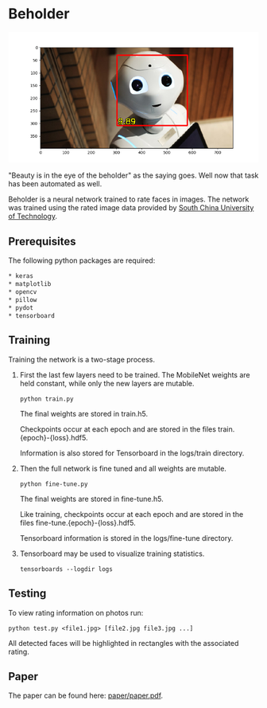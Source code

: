 # Beholder

![Beholder](attractive-robot.png)

"Beauty is in the eye of the beholder" as the saying goes.  Well now
that task has been automated as well.

Beholder is a neural network trained to rate faces in images.  The
network was trained using the rated image data provided by
[South China University of Technology](https://github.com/HCIILAB/SCUT-FBP5500-Database-Release).

## Prerequisites

The following python packages are required:

    * keras
    * matplotlib
    * opencv
    * pillow
    * pydot
    * tensorboard

## Training

Training the network is a two-stage process.

1.  First the last few layers need to be trained.  The MobileNet
    weights are held constant, while only the new layers are mutable.

        python train.py

    The final weights are stored in train.h5.

    Checkpoints occur at each epoch and are stored in the files
    train.{epoch}-{loss}.hdf5.

    Information is also stored for Tensorboard in the logs/train
    directory.

2.  Then the full network is fine tuned and all weights are mutable.

        python fine-tune.py

    The final weights are stored in fine-tune.h5.

    Like training, checkpoints occur at each epoch and are stored in
    the files fine-tune.{epoch}-{loss}.hdf5.

    Tensorboard information is stored in the logs/fine-tune directory.

3.  Tensorboard may be used to visualize training statistics.

        tensorboards --logdir logs

## Testing

To view rating information on photos run:

    python test.py <file1.jpg> [file2.jpg file3.jpg ...]

All detected faces will be highlighted in rectangles with the
associated rating.

## Paper

The paper can be found here: [paper/paper.pdf](paper/paper.pdf).
